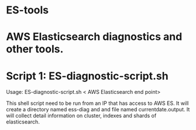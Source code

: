 # ES-tools
# AWS Elasticsearch diagnostics and other tools. 
# Script 1: ES-diagnostic-script.sh

Usage: ES-diagnostic-script.sh < AWS Elasticsearch end point>

This shell script need to be run from an IP that has access to AWS ES. It will create a directory named ess-diag and and file named currentdate.output. It will collect detail information on cluster, indexes and shards of elasticsearch.   


